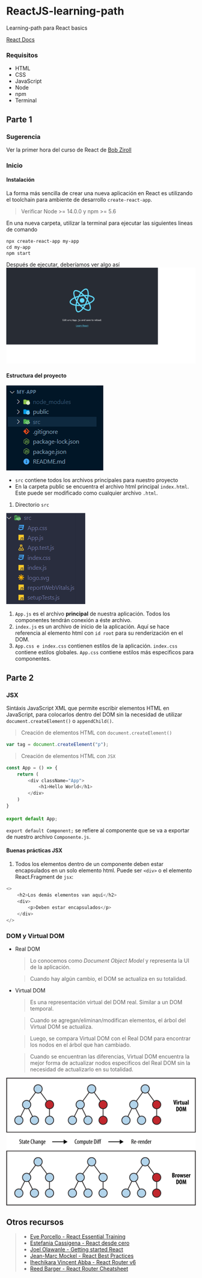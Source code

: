 # ReactJS-learning-path
Learning-path para React basics

[React Docs](https://reactjs.org/)

### Requisitos

- HTML
- CSS
- JavaScript
- Node
- npm
- Terminal
  
## Parte 1


### Sugerencia

Ver la primer hora del curso de React de [Bob Ziroll](https://www.youtube.com/watch?v=bMknfKXIFA8)

### Inicio

#### Instalación

La forma más sencilla de crear una nueva aplicación en React es utilizando el toolchain para ambiente de desarrollo  ```create-react-app```.

> Verificar Node >= 14.0.0 y npm >= 5.6

En una nueva carpeta, utilizar la terminal para ejecutar las siguientes lineas de comando

```console
npx create-react-app my-app
cd my-app
npm start
```

Después de ejecutar, deberíamos ver algo así
![Imagen inicial](./public/images/initial_screen.png)


#### Estructura del proyecto

![Estructura de directorios](./public/images/structure.png)



- ```src``` contiene todos los archivos principales para nuestro proyecto
- En la carpeta public se encuentra el archivo html principal ```index.html```. Este puede ser modificado como cualquier archivo ```.html```.

1. Directorio ```src```

![src dir](./public/images/src_dir.PNG)

1. ```App.js``` es el archivo **principal** de nuestra aplicación. Todos los componentes tendrán conexión a éste archivo.
2. ```index.js``` es un archivo de inicio de la aplicación. Aquí se hace referencia al elemento html con ```id root``` para su renderización en el DOM.
3. ```App.css e index.css``` contienen estilos de la aplicación. ```index.css``` contiene estilos globales. ```App.css``` contiene estilos más especificos para componentes.


## Parte 2

### JSX

Sintáxis JavaScript XML que permite escribir elementos HTML en JavaScript, para colocarlos dentro del DOM sin la necesidad de utilizar ```document.createElement()``` o ```appendChild()```.

> Creación de elementos HTML con ```document.createElement()```

```javascript
var tag = document.createElement("p");
```

> Creación de elementos HTML con ```JSX```


```javascript
const App = () => {
    return (
        <div className="App">
            <h1>Hello World</h1>
        </div>
    )
}

export default App;
```
```export default Component;``` se refiere al componente que se va a exportar de nuestro archivo ```Componente.js```.

#### Buenas prácticas JSX

1. Todos los elementos dentro de un componente deben estar encapsulados en un solo elemento html. Puede ser ```<div>``` o el elemento React.Fragment de ```jsx```:  

```javascript
<> 
    <h2>Los demás elementos van aquí</h2>
    <div> 
        <p>Deben estar encapsulados</p>
    </div>
</> 
```

### DOM y Virtual DOM

- Real DOM
  > Lo conocemos como *Document Object Model* y representa la UI de la aplicación.
  
  > Cuando hay algún cambio, el DOM se actualiza en su totalidad.

- Virtual DOM
  > Es una representación virtual del DOM real. Similar a un DOM temporal.
  
  > Cuando se agregan/eliminan/modifican elementos, el árbol del Virtual DOM se actualiza.
  
  > Luego, se compara Virtual DOM con el Real DOM para encontrar los nodos en el árbol que han cambiado.
  
  > Cuando se encuentran las diferencias, Virtual DOM encuentra la mejor forma de actualizar nodos especificos del Real DOM sin la necesidad de actualizarlo en su totalidad.

![Virtual DOM](./public/images/virtual_DOM.png)

## Otros recursos
> - [Eve Porcello - React Essential Training](https://www.linkedin.com/learning/react-js-essential-training-14836121?u=100575394)
> - [Estefania Cassigena - React desde cero](https://www.freecodecamp.org/espanol/news/aprende-react-desde-cero-curso-de-react-con-proyectos/)
> - [Joel Olawanle - Getting started React](https://www.freecodecamp.org/news/get-started-with-react-for-beginners/)
> - [Jean-Marc Mockel - React Best Practices](https://www.freecodecamp.org/news/best-practices-for-react/)
> - [Ihechikara Vincent Abba - React Router v6](https://www.freecodecamp.org/news/how-to-use-react-router-version-6/)
> - [Reed Barger - React Router Cheatsheet](https://www.freecodecamp.org/news/react-router-cheatsheet/ )